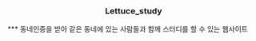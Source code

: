 <div align="center"> <h3>Lettuce_study</h3> </div>
***  
동네인증을 받아 같은 동네에 있는 사람들과 함께 스터디를 할 수 있는 웹사이트 
